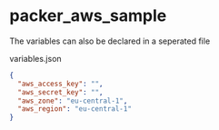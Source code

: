 # packer_aws_sample

The variables can also be declared in a seperated file

variables.json
```json
{
  "aws_access_key": "",
  "aws_secret_key": "",
  "aws_zone": "eu-central-1",
  "aws_region": "eu-central-1"
}
```
